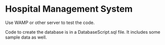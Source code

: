 # Hospital Management System
Use WAMP or other server to test the code.

Code to create the database is in a DatabaseScript.sql file. It includes some sample data as well.
